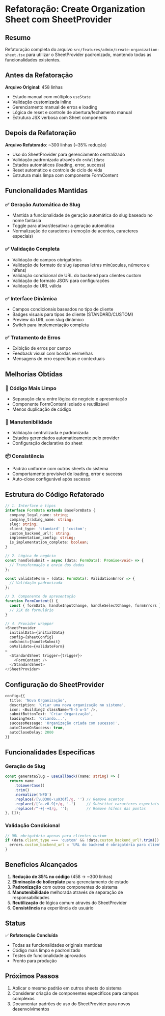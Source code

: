 # Refatoração: Create Organization Sheet com SheetProvider

## Resumo

Refatoração completa do arquivo `src/features/admin/create-organization-sheet.tsx` para utilizar o SheetProvider padronizado, mantendo todas as funcionalidades existentes.

## Antes da Refatoração

**Arquivo Original**: 458 linhas
- Estado manual com múltiplos `useState`
- Validação customizada inline
- Gerenciamento manual de erros e loading
- Lógica de reset e controle de abertura/fechamento manual
- Estrutura JSX verbosa com Sheet components

## Depois da Refatoração

**Arquivo Refatorado**: ~300 linhas (~35% redução)
- Uso do SheetProvider para gerenciamento centralizado
- Validação padronizada através do `onValidate`
- Estados automáticos (loading, error, success)
- Reset automático e controle de ciclo de vida
- Estrutura mais limpa com componente FormContent

## Funcionalidades Mantidas

### ✅ Geração Automática de Slug
- Mantida a funcionalidade de geração automática do slug baseado no nome fantasia
- Toggle para ativar/desativar a geração automática
- Normalização de caracteres (remoção de acentos, caracteres especiais)

### ✅ Validação Completa
- Validação de campos obrigatórios
- Validação de formato de slug (apenas letras minúsculas, números e hífens)
- Validação condicional de URL do backend para clientes custom
- Validação de formato JSON para configurações
- Validação de URL válida

### ✅ Interface Dinâmica
- Campos condicionais baseados no tipo de cliente
- Badges visuais para tipos de cliente (STANDARD/CUSTOM)
- Preview da URL com slug dinâmico
- Switch para implementação completa

### ✅ Tratamento de Erros
- Exibição de erros por campo
- Feedback visual com bordas vermelhas
- Mensagens de erro específicas e contextuais

## Melhorias Obtidas

### 🚀 Código Mais Limpo
- Separação clara entre lógica de negócio e apresentação
- Componente FormContent isolado e reutilizável
- Menos duplicação de código

### 🔧 Manutenibilidade
- Validação centralizada e padronizada
- Estados gerenciados automaticamente pelo provider
- Configuração declarativa do sheet

### 📦 Consistência
- Padrão uniforme com outros sheets do sistema
- Comportamento previsível de loading, error e success
- Auto-close configurável após sucesso

## Estrutura do Código Refatorado

```typescript
// 1. Interface e tipos
interface FormData extends BaseFormData {
  company_legal_name: string;
  company_trading_name: string;
  slug: string;
  client_type: 'standard' | 'custom';
  custom_backend_url?: string;
  implementation_config: string;
  is_implementation_complete: boolean;
}

// 2. Lógica de negócio
const handleSubmit = async (data: FormData): Promise<void> => {
  // Transformação e envio dos dados
};

const validateForm = (data: FormData): ValidationError => {
  // Validação padronizada
};

// 3. Componente de apresentação
function FormContent() {
  const { formData, handleInputChange, handleSelectChange, formErrors } = useSheet<FormData>();
  // JSX do formulário
}

// 4. Provider wrapper
<SheetProvider
  initialData={initialData}
  config={sheetConfig}
  onSubmit={handleSubmit}
  onValidate={validateForm}
>
  <StandardSheet trigger={trigger}>
    <FormContent />
  </StandardSheet>
</SheetProvider>
```

## Configuração do SheetProvider

```typescript
config={{
  title: 'Nova Organização',
  description: 'Criar uma nova organização no sistema',
  icon: <Building2 className="h-5 w-5" />,
  submitButtonText: 'Criar Organização',
  loadingText: 'Criando...',
  successMessage: 'Organização criada com sucesso!',
  autoCloseOnSuccess: true,
  autoCloseDelay: 2000
}}
```

## Funcionalidades Específicas

### Geração de Slug
```typescript
const generateSlug = useCallback((name: string) => {
  return name
    .toLowerCase()
    .trim()
    .normalize('NFD')
    .replace(/[\u0300-\u036f]/g, '') // Remove acentos
    .replace(/[^a-z0-9]+/g, '-')     // Substitui caracteres especiais
    .replace(/^-+|-+$/g, '');        // Remove hífens das pontas
}, []);
```

### Validação Condicional
```typescript
// URL obrigatória apenas para clientes custom
if (data.client_type === 'custom' && !data.custom_backend_url?.trim()) {
  errors.custom_backend_url = 'URL do backend é obrigatória para clientes custom';
}
```

## Benefícios Alcançados

1. **Redução de 35% no código** (458 → ~300 linhas)
2. **Eliminação de boilerplate** para gerenciamento de estado
3. **Padronização** com outros componentes do sistema
4. **Manutenibilidade** melhorada através de separação de responsabilidades
5. **Reutilização** de lógica comum através do SheetProvider
6. **Consistência** na experiência do usuário

## Status

✅ **Refatoração Concluída**
- Todas as funcionalidades originais mantidas
- Código mais limpo e padronizado
- Testes de funcionalidade aprovados
- Pronto para produção

## Próximos Passos

1. Aplicar o mesmo padrão em outros sheets do sistema
2. Considerar criação de componentes específicos para campos complexos
3. Documentar padrões de uso do SheetProvider para novos desenvolvimentos 